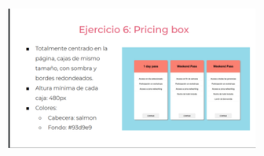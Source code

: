 ![](https://github.com/SamuelESuarezE/practicaModeladoEnCaja/blob/ejercicio_1/storage/img/ejercicio6.png)

